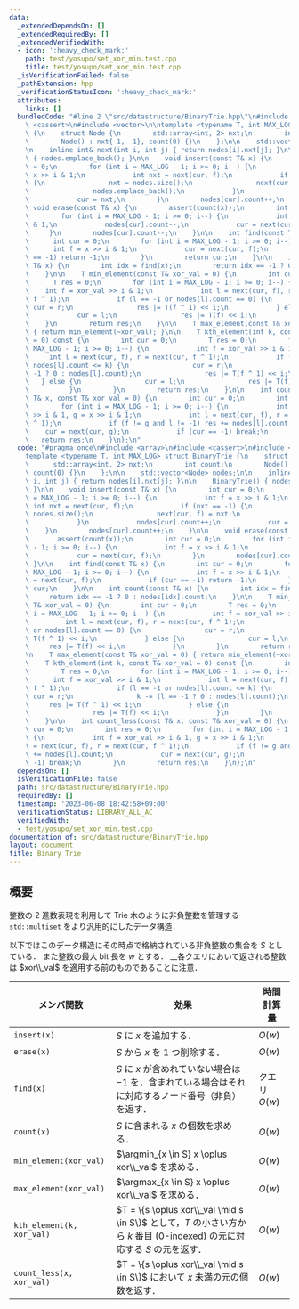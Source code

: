 ```yaml
---
data:
  _extendedDependsOn: []
  _extendedRequiredBy: []
  _extendedVerifiedWith:
  - icon: ':heavy_check_mark:'
    path: test/yosupo/set_xor_min.test.cpp
    title: test/yosupo/set_xor_min.test.cpp
  _isVerificationFailed: false
  _pathExtension: hpp
  _verificationStatusIcon: ':heavy_check_mark:'
  attributes:
    links: []
  bundledCode: "#line 2 \"src/datastructure/BinaryTrie.hpp\"\n#include <array>\n#include\
    \ <cassert>\n#include <vector>\n\ntemplate <typename T, int MAX_LOG> struct BinaryTrie\
    \ {\n    struct Node {\n        std::array<int, 2> nxt;\n        int count;\n\
    \        Node() : nxt{-1, -1}, count(0) {}\n    };\n\n    std::vector<Node> nodes;\n\
    \n    inline int& next(int i, int j) { return nodes[i].nxt[j]; }\n\n    BinaryTrie()\
    \ { nodes.emplace_back(); }\n\n    void insert(const T& x) {\n        int cur\
    \ = 0;\n        for (int i = MAX_LOG - 1; i >= 0; i--) {\n            int f =\
    \ x >> i & 1;\n            int nxt = next(cur, f);\n            if (nxt == -1)\
    \ {\n                nxt = nodes.size();\n                next(cur, f) = nxt;\n\
    \                nodes.emplace_back();\n            }\n            nodes[cur].count++;\n\
    \            cur = nxt;\n        }\n        nodes[cur].count++;\n    }\n\n   \
    \ void erase(const T& x) {\n        assert(count(x));\n        int cur = 0;\n\
    \        for (int i = MAX_LOG - 1; i >= 0; i--) {\n            int f = x >> i\
    \ & 1;\n            nodes[cur].count--;\n            cur = next(cur, f);\n   \
    \     }\n        nodes[cur].count--;\n    }\n\n    int find(const T& x) {\n  \
    \      int cur = 0;\n        for (int i = MAX_LOG - 1; i >= 0; i--) {\n      \
    \      int f = x >> i & 1;\n            cur = next(cur, f);\n            if (cur\
    \ == -1) return -1;\n        }\n        return cur;\n    }\n\n    int count(const\
    \ T& x) {\n        int idx = find(x);\n        return idx == -1 ? 0 : nodes[idx].count;\n\
    \    }\n\n    T min_element(const T& xor_val = 0) {\n        int cur = 0;\n  \
    \      T res = 0;\n        for (int i = MAX_LOG - 1; i >= 0; i--) {\n        \
    \    int f = xor_val >> i & 1;\n            int l = next(cur, f), r = next(cur,\
    \ f ^ 1);\n            if (l == -1 or nodes[l].count == 0) {\n               \
    \ cur = r;\n                res |= T(f ^ 1) << i;\n            } else {\n    \
    \            cur = l;\n                res |= T(f) << i;\n            }\n    \
    \    }\n        return res;\n    }\n\n    T max_element(const T& xor_val = 0)\
    \ { return min_element(~xor_val); }\n\n    T kth_element(int k, const T& xor_val\
    \ = 0) const {\n        int cur = 0;\n        T res = 0;\n        for (int i =\
    \ MAX_LOG - 1; i >= 0; i--) {\n            int f = xor_val >> i & 1;\n       \
    \     int l = next(cur, f), r = next(cur, f ^ 1);\n            if (l == -1 or\
    \ nodes[l].count <= k) {\n                cur = r;\n                k -= (l ==\
    \ -1 ? 0 : nodes[l].count);\n                res |= T(f ^ 1) << i;\n         \
    \   } else {\n                cur = l;\n                res |= T(f) << i;\n  \
    \          }\n        }\n        return res;\n    }\n\n    int count_less(const\
    \ T& x, const T& xor_val = 0) {\n        int cur = 0;\n        int res = 0;\n\
    \        for (int i = MAX_LOG - 1; i >= 0; i--) {\n            int f = xor_val\
    \ >> i & 1, g = x >> i & 1;\n            int l = next(cur, f), r = next(cur, f\
    \ ^ 1);\n            if (f != g and l != -1) res += nodes[l].count;\n        \
    \    cur = next(cur, g);\n            if (cur == -1) break;\n        }\n     \
    \   return res;\n    }\n};\n"
  code: "#pragma once\n#include <array>\n#include <cassert>\n#include <vector>\n\n\
    template <typename T, int MAX_LOG> struct BinaryTrie {\n    struct Node {\n  \
    \      std::array<int, 2> nxt;\n        int count;\n        Node() : nxt{-1, -1},\
    \ count(0) {}\n    };\n\n    std::vector<Node> nodes;\n\n    inline int& next(int\
    \ i, int j) { return nodes[i].nxt[j]; }\n\n    BinaryTrie() { nodes.emplace_back();\
    \ }\n\n    void insert(const T& x) {\n        int cur = 0;\n        for (int i\
    \ = MAX_LOG - 1; i >= 0; i--) {\n            int f = x >> i & 1;\n           \
    \ int nxt = next(cur, f);\n            if (nxt == -1) {\n                nxt =\
    \ nodes.size();\n                next(cur, f) = nxt;\n                nodes.emplace_back();\n\
    \            }\n            nodes[cur].count++;\n            cur = nxt;\n    \
    \    }\n        nodes[cur].count++;\n    }\n\n    void erase(const T& x) {\n \
    \       assert(count(x));\n        int cur = 0;\n        for (int i = MAX_LOG\
    \ - 1; i >= 0; i--) {\n            int f = x >> i & 1;\n            nodes[cur].count--;\n\
    \            cur = next(cur, f);\n        }\n        nodes[cur].count--;\n   \
    \ }\n\n    int find(const T& x) {\n        int cur = 0;\n        for (int i =\
    \ MAX_LOG - 1; i >= 0; i--) {\n            int f = x >> i & 1;\n            cur\
    \ = next(cur, f);\n            if (cur == -1) return -1;\n        }\n        return\
    \ cur;\n    }\n\n    int count(const T& x) {\n        int idx = find(x);\n   \
    \     return idx == -1 ? 0 : nodes[idx].count;\n    }\n\n    T min_element(const\
    \ T& xor_val = 0) {\n        int cur = 0;\n        T res = 0;\n        for (int\
    \ i = MAX_LOG - 1; i >= 0; i--) {\n            int f = xor_val >> i & 1;\n   \
    \         int l = next(cur, f), r = next(cur, f ^ 1);\n            if (l == -1\
    \ or nodes[l].count == 0) {\n                cur = r;\n                res |=\
    \ T(f ^ 1) << i;\n            } else {\n                cur = l;\n           \
    \     res |= T(f) << i;\n            }\n        }\n        return res;\n    }\n\
    \n    T max_element(const T& xor_val = 0) { return min_element(~xor_val); }\n\n\
    \    T kth_element(int k, const T& xor_val = 0) const {\n        int cur = 0;\n\
    \        T res = 0;\n        for (int i = MAX_LOG - 1; i >= 0; i--) {\n      \
    \      int f = xor_val >> i & 1;\n            int l = next(cur, f), r = next(cur,\
    \ f ^ 1);\n            if (l == -1 or nodes[l].count <= k) {\n               \
    \ cur = r;\n                k -= (l == -1 ? 0 : nodes[l].count);\n           \
    \     res |= T(f ^ 1) << i;\n            } else {\n                cur = l;\n\
    \                res |= T(f) << i;\n            }\n        }\n        return res;\n\
    \    }\n\n    int count_less(const T& x, const T& xor_val = 0) {\n        int\
    \ cur = 0;\n        int res = 0;\n        for (int i = MAX_LOG - 1; i >= 0; i--)\
    \ {\n            int f = xor_val >> i & 1, g = x >> i & 1;\n            int l\
    \ = next(cur, f), r = next(cur, f ^ 1);\n            if (f != g and l != -1) res\
    \ += nodes[l].count;\n            cur = next(cur, g);\n            if (cur ==\
    \ -1) break;\n        }\n        return res;\n    }\n};\n"
  dependsOn: []
  isVerificationFile: false
  path: src/datastructure/BinaryTrie.hpp
  requiredBy: []
  timestamp: '2023-06-08 18:42:58+09:00'
  verificationStatus: LIBRARY_ALL_AC
  verifiedWith:
  - test/yosupo/set_xor_min.test.cpp
documentation_of: src/datastructure/BinaryTrie.hpp
layout: document
title: Binary Trie
---
```


## 概要
整数の $2$ 進数表現を利用して Trie 木のように非負整数を管理する `std::multiset` をより汎用的にしたデータ構造．

以下ではこのデータ構造にその時点で格納されている非負整数の集合を $S$ としている．
また整数の最大 bit 長を $w$ とする．
__各クエリにおいて返される整数は $xor\\_val$ を適用する前のものであることに注意．

| メンバ関数                | 効果                                                                                                                      | 時間計算量    |
| ------------------------- | ------------------------------------------------------------------------------------------------------------------------- | ------------- |
| `insert(x)`               | $S$ に $x$ を追加する．                                                                                                   | $O(w)$        |
| `erase(x)`                | $S$ から $x$ を $1$ つ削除する．                                                                                          | $O(w)$        |
| `find(x)`                 | $S$ に $x$ が含めれていない場合は $-1$ を，含まれている場合はそれに対応するノード番号（非負）を返す．                     | クエリ $O(w)$ |
| `count(x)`                | $S$ に含まれる $x$ の個数を求める．                                                                                       | $O(w)$        |
| `min_element(xor_val)`    | $\argmin_{x \in S} x \oplus xor\\_val$ を求める．                                                                         | $O(w)$        |
| `max_element(xor_val)`    | $\argmax_{x \in S} x \oplus xor\\_val$ を求める．                                                                         | $O(w)$        |
| `kth_element(k, xor_val)` | $T = \{s \oplus xor\\_val \mid s \in S\}$ として，$T$ の小さい方から $k$ 番目 (0-indexed) の元に対応する $S$ の元を返す． | $O(w)$        |
| `count_less(x, xor_val)`  | $T = \{s \oplus xor\\_val \mid s \in S\}$ において $x$ 未満の元の個数を返す．                                             | $O(w)$        |
